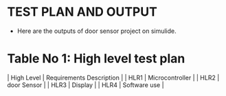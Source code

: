 # TEST PLAN AND OUTPUT
* Here are the outputs of door sensor project on simulide.
# Table No 1: High level test plan

| High Level | Requirements	Description |
| HLR1 | Microcontroller |
| HLR2 | door Sensor |
| HLR3 | Display |
| HLR4 | Software use |

